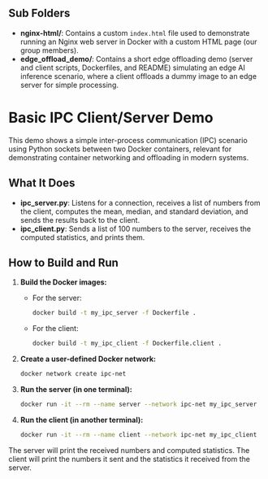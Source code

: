 ## Sub Folders

- **nginx-html/**: Contains a custom `index.html` file used to demonstrate running an Nginx web server in Docker with a custom HTML page (our group members).
- **edge_offload_demo/**: Contains a short edge offloading demo (server and client scripts, Dockerfiles, and README) simulating an edge AI inference scenario, where a client offloads a dummy image to an edge server for simple processing.

# Basic IPC Client/Server Demo

This demo shows a simple inter-process communication (IPC) scenario using Python sockets between two Docker containers, relevant for demonstrating container networking and offloading in modern systems.

## What It Does
- **ipc_server.py**: Listens for a connection, receives a list of numbers from the client, computes the mean, median, and standard deviation, and sends the results back to the client.
- **ipc_client.py**: Sends a list of 100 numbers to the server, receives the computed statistics, and prints them.

## How to Build and Run

1. **Build the Docker images:**
   - For the server:
     ```sh
     docker build -t my_ipc_server -f Dockerfile .
     ```
   - For the client:
     ```sh
     docker build -t my_ipc_client -f Dockerfile.client .
     ```

2. **Create a user-defined Docker network:**
   ```sh
   docker network create ipc-net
   ```

3. **Run the server (in one terminal):**
   ```sh
   docker run -it --rm --name server --network ipc-net my_ipc_server
   ```

4. **Run the client (in another terminal):**
   ```sh
   docker run -it --rm --name client --network ipc-net my_ipc_client
   ```

The server will print the received numbers and computed statistics. The client will print the numbers it sent and the statistics it received from the server.
